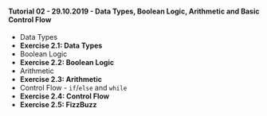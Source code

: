 #### Tutorial 02 - 29.10.2019 - Data Types, Boolean Logic, Arithmetic and Basic Control Flow

* Data Types
* **Exercise 2.1: Data Types**
* Boolean Logic
* **Exercise 2.2: Boolean Logic**
* Arithmetic
* **Exercise 2.3: Arithmetic**
* Control Flow - `if`/`else` and `while`
* **Exercise 2.4: Control Flow**
* **Exercise 2.5: FizzBuzz**

